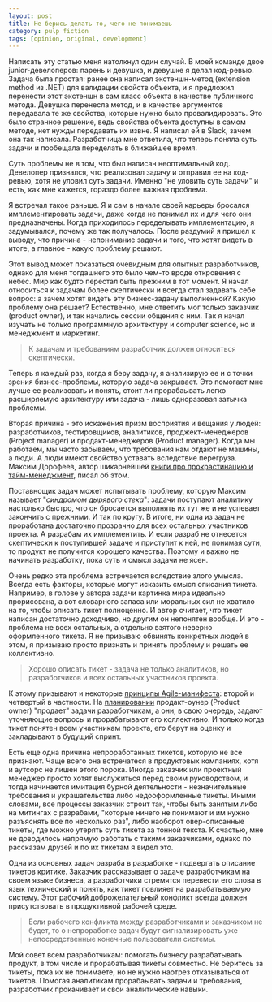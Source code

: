 ```yaml
---
layout: post
title: Не берись делать то, чего не понимаешь
category: pulp fiction
tags: [opinion, original, development]
---
```


Написать эту статью меня натолкнул один случай. В моей команде двое junior-девелоперов: парень и девушка, и девушке я делал код-ревью. Задача была простая: ранее она написал экстеншн-метод (extension method из .NET) для валидации свойств объекта, и я предложил перенести этот экстеншн в сам класс объекта в качестве публичного метода. Девушка перенесла метод, и в качестве аргументов передавала те же свойства, которые нужно было провалидировать. Это было странное решение, ведь свойства объекта доступны в самом методе, нет нужды передавать их извне. Я написал ей в Slack, зачем она так написала. Разработчица мне ответила, что теперь поняла суть задачи и пообещала переделать в ближайшее время.

Суть проблемы не в том, что был написан неоптимальный код. Девелопер признался, что реализовал задачу и отправил ее на код-ревью, хотя не уловил суть задачи. Именно "не уловить суть задачи" и есть, как мне кажется, гораздо более важная проблема.

Я встречал такое раньше. Я и сам в начале своей карьеры бросался имплементировать задачи, даже когда не понимал их и для чего они предназначены. Когда приходилось переделывать имплементацию, я задумывался, почему же так получалось. После раздумий я пришел к выводу, что причина - непонимание задачи и того, что хотят видеть в итоге, а главное - какую проблему решают.

Этот вывод может показаться очевидным для опытных разработчиков, однако для меня тогдашнего это было чем-то вроде откровения с небес. Мир как будто перестал быть прежним в тот момент. Я начал относиться к задачам более скептически и всегда стал задавать себе вопрос: а зачем хотят видеть эту бизнес-задачу выполненной? Какую проблему она решает? Естественно, мне ответить мог только заказчик (product owner), и так начались сессии общения с ним. Так я начал изучать не только программную архитектуру и computer science, но и менеджмент и маркетинг.

> К задачам и требованиям разработчик должен относиться скептически.

Теперь я каждый раз, когда я беру задачу, я анализирую ее и с точки зрения бизнес-проблемы, которую задача закрывает. Это помогает мне лучше ее реализовать и понять, стоит ли прорабаывать легко расширяемую архитектуру или задача - лишь одноразовая затычка проблемы.

Вторая причина - это искажения призм восприятия и вещания у людей: разработчиков, тестировщиков, аналитиков, проджект-менеджеров (Project manager) и продакт-менеджеров (Product manager). Когда мы работаем, мы часто забываем, что требования нам отдают не машины, а люди. А люди имеют свойство уставать вследствие перегруза. Максим Дорофеев, автор шикарнейшей [книги про прокрастинацию и тайм-менеджмент](https://www.flip.kz/catalog?prod=840177), писал об этом.

Поставнощик задач может испытывать проблему, которую Максим называет "_синдромом дырявого стека_": задачи поступают аналитику настолько быстро, что он бросается выполнять их тут же и не успевает закончить с прежними. И так по кругу. В итоге, ни одна из задач не проработана достаточно прозрачно для всех остальных участников проекта. А разрабам их имплементить. И если разраб не отнесется скептически к поступившей задаче и приступит к ней, не понимая сути, то продукт не получится хорошего качества. Поэтому и важно не начинать разработку, пока суть и смысл задачи не ясен.

Очень редко эта проблема встречается вследствие злого умысла. Всегда есть факторы, которые могут исказить смысл описания тикета. Например, в голове у автора задачи картинка мира идеально прорисована, а вот словарного запаса или моральных сил не хватило на то, чтобы описать тикет полноценно. И автор считает, что тикет написан достаточно доходчиво, но другим он непонятен вообще. И это - проблема не всех остальных, а отдельно взятого неверно оформленного тикета. Я не призываю обвинять конкретных людей в этом, я призываю просто признать и принять проблему и решать ее коллективно.

> Хорошо описать тикет - задача не только аналитиков, но разработчиков и всех остальных участников проекта.

К этому призывают и некоторые [принципы Agile-манифеста](https://agilemanifesto.org/principles.html): второй и четвертый в частности. На [планировании](https://www.agilealliance.org/glossary/sprint-planning/) продакт-оунер (Product owner) "продает" задачи разработчикам, а они, в свою очередь, задают уточняющие вопросы и прорабатывают его коллективно. И только когда тикет понятен всем участникам проекта, его берут на оценку и закладывают в будущий спринт.

Есть еще одна причина непроработанных тикетов, которую не все признают. Чаще всего она встречатеся в продуктовых компаниях, хотя и аутсорс не лишен этого порока. Иногда заказчик или проектный менеджер просто хотят выслужиться перед своим руководством, и тогда начинается имитация бурной деятельности - незначительные требования и украшательства либо недооформленные тикеты. Иными словами, все процессы заказчик строит так, чтобы быть занятым либо на митингах с разрабами, "которые ничего не понимают и им нужно разъяснять все по несколько раз", либо наоборот овер-описанные тикеты, где можно утерять суть тикета за тонной текста. К счастью, мне не доводилось напрямую работать с такими заказчиками, однако по рассказам друзей и по их тикетам я видел это.

Одна из основных задач разраба в разработке - подвергать описание тикетов критике. Заказчик рассказывает о задаче разработчикам на своем языке бизнеса, а разработчики стремятся перевести его слова в язык технический и понять, как тикет повлияет на разрабатываемую систему. Этот рабочий доброжелательный конфликт всегда должен присутствовать в продуктивной рабочей среде.

> Если рабочего конфликта между разработчиками и заказчиком не будет, то о непроработке задач будут сигнализировать уже непосредственные конечные пользователи системы.

Мой совет всем разработчикам: помогать бизнесу разрабатывать продукт, в том числе и прорабатывая тикеты совместно. Не беритесь за тикеты, пока их не понимаете, но не нужно наотрез отказываться от тикетов. Помогая аналитикам прорабаывать задачи и требования, разработчик прокачивает и свои аналитические навыки.
